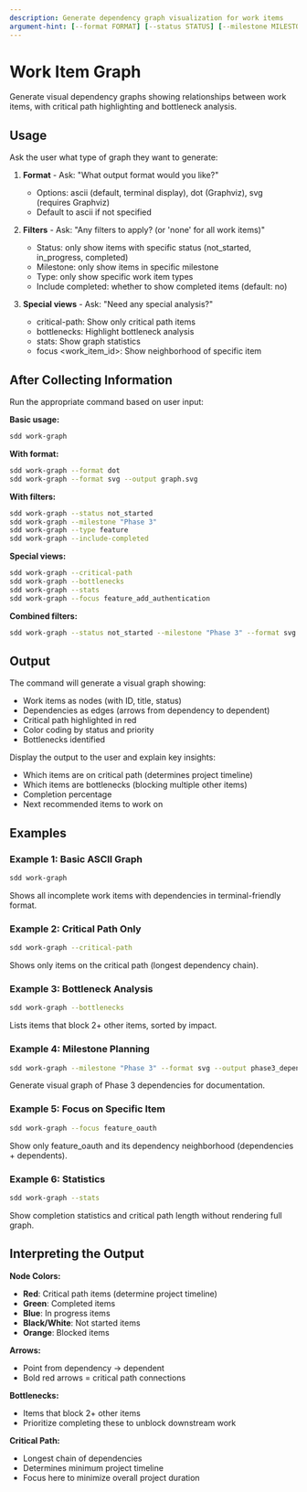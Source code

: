 ```yaml
---
description: Generate dependency graph visualization for work items
argument-hint: [--format FORMAT] [--status STATUS] [--milestone MILESTONE] [--type TYPE] [--focus ID] [--critical-path] [--bottlenecks] [--stats] [--include-completed] [--output FILE]
---
```


# Work Item Graph

Generate visual dependency graphs showing relationships between work items, with critical path highlighting and bottleneck analysis.

## Usage

Ask the user what type of graph they want to generate:

1. **Format** - Ask: "What output format would you like?"
   - Options: ascii (default, terminal display), dot (Graphviz), svg (requires Graphviz)
   - Default to ascii if not specified

2. **Filters** - Ask: "Any filters to apply? (or 'none' for all work items)"
   - Status: only show items with specific status (not_started, in_progress, completed)
   - Milestone: only show items in specific milestone
   - Type: only show specific work item types
   - Include completed: whether to show completed items (default: no)

3. **Special views** - Ask: "Need any special analysis?"
   - critical-path: Show only critical path items
   - bottlenecks: Highlight bottleneck analysis
   - stats: Show graph statistics
   - focus <work_item_id>: Show neighborhood of specific item

## After Collecting Information

Run the appropriate command based on user input:

**Basic usage:**
```bash
sdd work-graph
```

**With format:**
```bash
sdd work-graph --format dot
sdd work-graph --format svg --output graph.svg
```

**With filters:**
```bash
sdd work-graph --status not_started
sdd work-graph --milestone "Phase 3"
sdd work-graph --type feature
sdd work-graph --include-completed
```

**Special views:**
```bash
sdd work-graph --critical-path
sdd work-graph --bottlenecks
sdd work-graph --stats
sdd work-graph --focus feature_add_authentication
```

**Combined filters:**
```bash
sdd work-graph --status not_started --milestone "Phase 3" --format svg --output phase3.svg
```

## Output

The command will generate a visual graph showing:
- Work items as nodes (with ID, title, status)
- Dependencies as edges (arrows from dependency to dependent)
- Critical path highlighted in red
- Color coding by status and priority
- Bottlenecks identified

Display the output to the user and explain key insights:
- Which items are on critical path (determines project timeline)
- Which items are bottlenecks (blocking multiple other items)
- Completion percentage
- Next recommended items to work on

## Examples

### Example 1: Basic ASCII Graph
```bash
sdd work-graph
```
Shows all incomplete work items with dependencies in terminal-friendly format.

### Example 2: Critical Path Only
```bash
sdd work-graph --critical-path
```
Shows only items on the critical path (longest dependency chain).

### Example 3: Bottleneck Analysis
```bash
sdd work-graph --bottlenecks
```
Lists items that block 2+ other items, sorted by impact.

### Example 4: Milestone Planning
```bash
sdd work-graph --milestone "Phase 3" --format svg --output phase3_dependencies.svg
```
Generate visual graph of Phase 3 dependencies for documentation.

### Example 5: Focus on Specific Item
```bash
sdd work-graph --focus feature_oauth
```
Show only feature_oauth and its dependency neighborhood (dependencies + dependents).

### Example 6: Statistics
```bash
sdd work-graph --stats
```
Show completion statistics and critical path length without rendering full graph.

## Interpreting the Output

**Node Colors:**
- **Red**: Critical path items (determine project timeline)
- **Green**: Completed items
- **Blue**: In progress items
- **Black/White**: Not started items
- **Orange**: Blocked items

**Arrows:**
- Point from dependency → dependent
- Bold red arrows = critical path connections

**Bottlenecks:**
- Items that block 2+ other items
- Prioritize completing these to unblock downstream work

**Critical Path:**
- Longest chain of dependencies
- Determines minimum project timeline
- Focus here to minimize overall project duration

